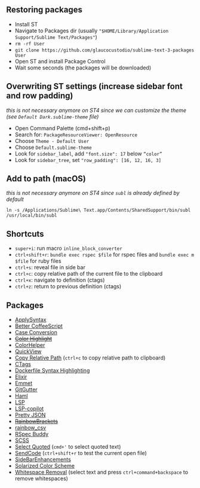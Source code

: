 ## Restoring packages

- Install ST
- Navigate to Packages dir (usually `"$HOME/Library/Application Support/Sublime Text/Packages"`)
- `rm -rf User`
- `git clone https://github.com/glaucocustodio/sublime-text-3-packages User`
- Open ST and install Package Control
- Wait some seconds (the packages will be downloaded)

## Overwriting ST settings (increase sidebar font and row padding)

*this is not necessary anymore on ST4 since we can customize the theme (see `Default Dark.sublime-theme` file)*

- Open Command Palette (cmd+shift+p)
- Search for: `PackageResourceViewer: OpenResource`
- Choose `Theme - Default User`
- Choose `Default.sublime-theme`
- Look for `sidebar_label`, add `"font.size": 17` below `“color”`
- Look for `sidebar_tree`, set `"row_padding": [16, 12, 16, 3]`

## Add to path (macOS)

*this is not necessary anymore on ST4 since `subl` is already defined by default*

`ln -s /Applications/Sublime\ Text.app/Contents/SharedSupport/bin/subl /usr/local/bin/subl`

## Shortcuts

- `super+i`: run macro `inline_block_converter`
- `ctrl+shift+r`: `bundle exec rspec $file` for rspec files and `bundle exec m $file` for ruby files
- `ctrl+s`: reveal file in side bar
- `ctrl+c`: copy relative path of the current file to the clipboard
- `ctrl+x`: navigate to definition (ctags)
- `ctrl+z`: return to previous definition (ctags)

## Packages

- <a target="_blank" href="https://sublime.wbond.net/packages/ApplySyntax">ApplySyntax</a>
- <a target="_blank" href="https://packagecontrol.io/packages/Better%20CoffeeScript">Better CoffeeScript</a>
- <a target="_blank" href="https://packagecontrol.io/packages/Case%20Conversion">Case Conversion</a>
- <a target="_blank" href="https://sublime.wbond.net/packages/Color%20Highlight">~~Color Highlight~~</a>
- <a target="_blank" href="https://packagecontrol.io/packages/ColorHelper">ColorHelper</a>
- <a target="_blank" href="https://packagecontrol.io/packages/QuickView">QuickView</a>
- <a target="_blank" href="https://packagecontrol.io/packages/Copy%20Relative%20Path">Copy Relative Path</a> (`ctrl+c` to copy relative path to clipboard)
- <a target="_blank" href="https://packagecontrol.io/packages/CTags">CTags</a>
- <a target="_blank" href="https://packagecontrol.io/packages/Dockerfile Syntax Highlighting">Dockerfile Syntax Highlighting</a>
- <a target="_blank" href="https://packagecontrol.io/packages/Elixir">Elixir</a>
- <a target="_blank" href="https://packagecontrol.io/packages/Emmet">Emmet</a>
- <a target="_blank" href="https://sublime.wbond.net/packages/GitGutter">Git​Gutter</a>
- <a target="_blank" href="https://sublime.wbond.net/packages/Haml">Haml</a>
- <a target="_blank" href="https://packagecontrol.io/packages/LSP">LSP</a>
- <a target="_blank" href="https://packagecontrol.io/packages/LSP-copilot">LSP-copilot</a>
- <a target="_blank" href="https://packagecontrol.io/packages/Pretty%20JSON">Pretty JSON</a>
- ~~<a target="_blank" href="https://packagecontrol.io/packages/RainbowBrackets">RainbowBrackets</a>~~
- <a target="_blank" href="https://packagecontrol.io/packages/rainbow_csv">rainbow_csv</a>
- <a target="_blank" href="https://packagecontrol.io/packages/RSpec%20Buddy">RSpec Buddy</a>
- <a target="_blank" href="https://packagecontrol.io/packages/SCSS">SCSS</a>
- <a target="_blank" href="https://packagecontrol.io/packages/Select%20Quoted">Select Quoted</a> (`cmd+'` to select quoted text)
- <a target="_blank" href="https://packagecontrol.io/packages/SendCode">SendCode</a> (`ctrl+shift+r` to test the current open file)
- <a target="_blank" href="https://sublime.wbond.net/packages/SideBarEnhancements">Side​Bar​Enhancements</a>
- <a target="_blank" href="https://packagecontrol.io/packages/Solarized%20Color%20Scheme">Solarized Color Scheme</a>
- <a target="_blank" href="https://packagecontrol.io/packages/Whitespace%20Removal">Whitespace Removal</a> (select text and press `ctrl+command+backspace` to remove whitespaces)
